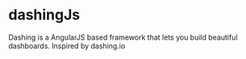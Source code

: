 # dashingJs
Dashing is a AngularJS based framework that lets you build beautiful dashboards. Inspired by dashing.io
